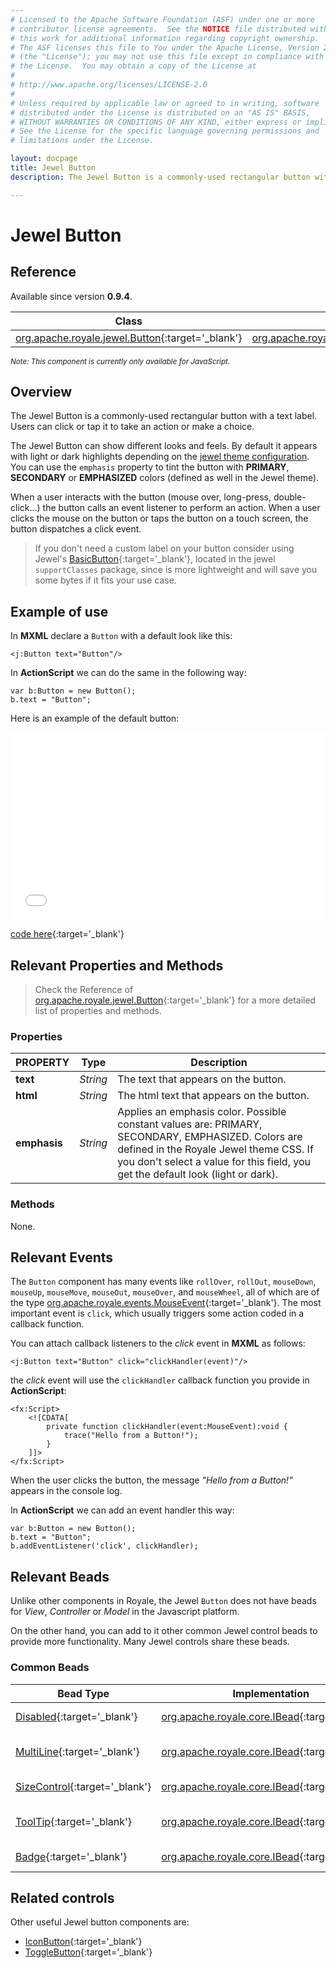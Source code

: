 ```yaml
---
# Licensed to the Apache Software Foundation (ASF) under one or more
# contributor license agreements.  See the NOTICE file distributed with
# this work for additional information regarding copyright ownership.
# The ASF licenses this file to You under the Apache License, Version 2.0
# (the "License"); you may not use this file except in compliance with
# the License.  You may obtain a copy of the License at
# 
# http://www.apache.org/licenses/LICENSE-2.0
# 
# Unless required by applicable law or agreed to in writing, software
# distributed under the License is distributed on an "AS IS" BASIS,
# WITHOUT WARRANTIES OR CONDITIONS OF ANY KIND, either express or implied.
# See the License for the specific language governing permissions and
# limitations under the License.

layout: docpage
title: Jewel Button
description: The Jewel Button is a commonly-used rectangular button with a text label. Users can click or tap it to take an action or make a choice.

---
```


# Jewel Button


## Reference

Available since version __0.9.4__.

| Class                 	    | Extends                           |
|------------------------------	|----------------------------------	|
| [org.apache.royale.jewel.Button](https://royale.apache.org/asdoc/index.html#!org.apache.royale.jewel/Button){:target='_blank'} | [org.apache.royale.jewel.supportClasses.button.BasicButton](https://royale.apache.org/asdoc/index.html#!org.apache.royale.jewel.supportClasses.button/BasicButton){:target='_blank'} |

<sup>_Note: This component is currently only available for JavaScript._</sup>

## Overview

The Jewel Button is a commonly-used rectangular button with a text label. Users can click or tap it to take an action or make a choice.

The Jewel Button can show different looks and feels. By default it appears with light or dark highlights depending on the [jewel theme configuration](component-sets/jewel/jewel-theme-creation.html#theme-sass-file). You can use the `emphasis` property to tint the button with __PRIMARY__, __SECONDARY__ or __EMPHASIZED__ colors (defined as well in the Jewel theme).

When a user interacts with the button (mouse over, long-press, double-click...) the button calls an event listener to perform an action. When a user clicks the mouse on the button or taps the button on a touch screen, the button dispatches a click event.

> If you don't need a custom label on your button consider using Jewel's [BasicButton](https://royale.apache.org/asdoc/index.html#!org.apache.royale.jewel.supportClasses.button/BasicButton){:target='_blank'}, located in the jewel `supportClasses` package, since is more lightweight and will save you some bytes if it fits your use case.

## Example of use

In __MXML__ declare a `Button` with a default look like this:

```mxml
<j:Button text="Button"/>
```

In __ActionScript__ we can do the same in the following way: 

```as3
var b:Button = new Button();
b.text = "Button";
```

Here is an example of the default button:

<iframe frameborder="no" border="0" marginwidth="0" marginheight="0" 
width="100%" height="300" 
src="assets/jewel/jewel_button/index.html"></iframe>

[code here](https://github.com/apache/royale-docs/blob/master/assets/jewel/jewel_button/jewel_button.mxml){:target='_blank'}
            

## Relevant Properties and Methods

> Check the Reference of [org.apache.royale.jewel.Button](https://royale.apache.org/asdoc/index.html#!org.apache.royale.jewel/Button){:target='_blank'} for a more detailed list of properties and methods.

### Properties

| PROPERTY 	    | Type   	| Description                                                                   |
|--------------	|----------	| -----------------------------------------------------------------------------	|
| __text__    	| _String_ 	| The text that appears on the button.                                            |
| __html__  	| _String_ 	| The html text that appears on the button.                                       |
| __emphasis__  | _String_  | Applies an emphasis color. Possible constant values are: PRIMARY, SECONDARY, EMPHASIZED. Colors are defined in the Royale Jewel theme CSS. If you don't select a value for this field, you get the default look (light or dark). 	|

### Methods

None.

## Relevant Events

The `Button` component has many events like `rollOver`, `rollOut`, `mouseDown`, `mouseUp`, `mouseMove`, `mouseOut`, `mouseOver`, and `mouseWheel`, all of which are of the type [org.apache.royale.events.MouseEvent](https://royale.apache.org/asdoc/index.html#!org.apache.royale.events/MouseEvent){:target='_blank'}. The most important event is `click`, which usually triggers some action coded in a callback function.

You can attach callback listeners to the _click_ event in __MXML__ as follows:

```mxml
<j:Button text="Button" click="clickHandler(event)"/>
```

the _click_ event will use the `clickHandler` callback function you provide in __ActionScript__:

```mxml
<fx:Script>
    <![CDATA[      
        private function clickHandler(event:MouseEvent):void {
            trace("Hello from a Button!");
        }
    ]]>
</fx:Script>
```

When the user clicks the button, the message _"Hello from a Button!"_ appears in the console log.

In __ActionScript__ we can add an event handler this way: 

```as3
var b:Button = new Button();
b.text = "Button";
b.addEventListener('click', clickHandler);
```

## Relevant Beads

Unlike other components in Royale, the Jewel `Button` does not have beads for _View_, _Controller_ or _Model_ in the Javascript platform.

On the other hand, you can add to it other common Jewel control beads to provide more functionality. Many Jewel controls share these beads.

### Common Beads

| Bead Type       	| Implementation                               	  | Description                                     |
|-----------------	|------------------------------------------------ |------------------------------------------------	|
| [Disabled](https://royale.apache.org/asdoc/index.html#!org.apache.royale.jewel.beads.controls/Disabled){:target='_blank'}      	| [org.apache.royale.core.IBead](https://royale.apache.org/asdoc/index.html#!org.apache.royale.core/IBead){:target='_blank'} | This bead lets you disable and enable a Jewel control.	|
| [MultiLine](https://royale.apache.org/asdoc/index.html#!org.apache.royale.jewel.beads.controls/MultiLine){:target='_blank'}       	| [org.apache.royale.core.IBead](https://royale.apache.org/asdoc/index.html#!org.apache.royale.core/IBead){:target='_blank'} | The bead can be used with any [IClassSelectorListSupport](https://royale.apache.org/asdoc/index.html#!org.apache.royale.utils/IClassSelectorListSupport){:target='_blank'} control to allow more than one line of text. 	|
| [SizeControl](https://royale.apache.org/asdoc/index.html#!org.apache.royale.jewel.beads.controls/SizeControl){:target='_blank'} 	| [org.apache.royale.core.IBead](https://royale.apache.org/asdoc/index.html#!org.apache.royale.core/IBead){:target='_blank'} | Add this bead to give the Jewel control a custom size.           	|
| [ToolTip](https://royale.apache.org/asdoc/index.html#!org.apache.royale.jewel.beads.controls/ToolTip){:target='_blank'}     	| [org.apache.royale.core.IBead](https://royale.apache.org/asdoc/index.html#!org.apache.royale.core/IBead){:target='_blank'} | Add this bead to enable floating a text string over the control when the user hovers the mouse cursor over it. |
| [Badge](https://royale.apache.org/asdoc/index.html#!org.apache.royale.jewel.beads.controls/Badge){:target='_blank'}     	| [org.apache.royale.core.IBead](https://royale.apache.org/asdoc/index.html#!org.apache.royale.core/IBead){:target='_blank'} | Add this bead to provide small status descriptors for the control       |

## Related controls

Other useful Jewel button components are:

* [IconButton](https://royale.apache.org/asdoc/index.html#!org.apache.royale.jewel/IconButton){:target='_blank'}
* [ToggleButton](https://royale.apache.org/asdoc/index.html#!org.apache.royale.jewel/ToggleButton){:target='_blank'}
